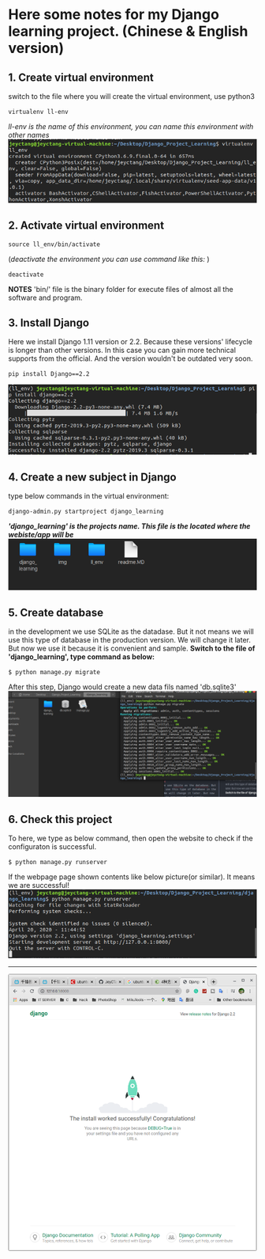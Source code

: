 # Here some notes for my Django learning project. (Chinese & English version)

## 1. Create virtual environment
switch to the file where you will create the virtual environment, use python3
```
virtualenv ll-env
```
_ll-env is the name of this environment, you can name this environment with other names_
![](./img/20200420/1.png)

## 2. Activate virtual environment
```
source ll_env/bin/activate
```
(_deactivate the environment you can use command like this:_ )
```
deactivate
```
**NOTES**
'bin/' file is the binary folder for execute files of almost all the software and program.

## 3. Install Django

Here we install Django 1.11 version or 2.2. Because these versions' lifecycle is longer than other versions. In this case you can gain more technical supports from the official. And the version wouldn't be outdated very soon.
```
pip install Django==2.2
```
![](./img/20200420/2.png)

## 4. Create a new subject in Django
type below commands in the virtual environment:
```
django-admin.py startproject django_learning
```
___'django_learning' is the projects name. This file is the located where the webiste/app will be___
![](./img/20200420/3.png)

## 5. Create database
in the development we use SQLite as the datadase. But it not means we will use this type of database in the production version. We will change it later. But now we use it because it is convenient and sample.
__Switch to the file of 'django_learning', type command as below:__

```
$ python manage.py migrate
```
After this step,  Django would create a new data fils named 'db.sqlite3'
![](./img/20200420/4.png)

## 6. Check this project
To here, we type as below command, then open the website to check if the configuraton is successful.
```
$ python manage.py runserver
```
If the webpage page shown contents like below picture(or similar). It means we are successful!
![](./img/20200420/5.png)
_ _ _
![](./img/20200420/6.png)
